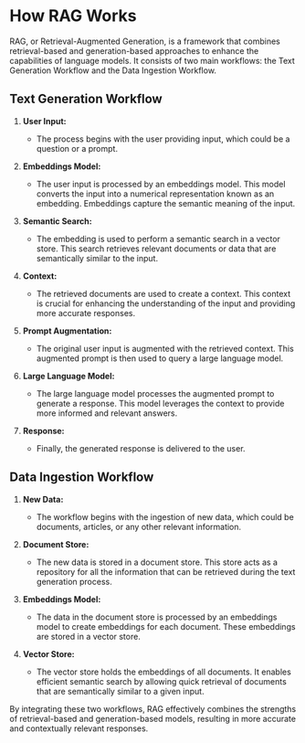 # How RAG Works

RAG, or Retrieval-Augmented Generation, is a framework that combines retrieval-based and generation-based approaches to enhance the capabilities of language models. It consists of two main workflows: the Text Generation Workflow and the Data Ingestion Workflow.

## Text Generation Workflow

1. **User Input:**
   - The process begins with the user providing input, which could be a question or a prompt.

2. **Embeddings Model:**
   - The user input is processed by an embeddings model. This model converts the input into a numerical representation known as an embedding. Embeddings capture the semantic meaning of the input.

3. **Semantic Search:**
   - The embedding is used to perform a semantic search in a vector store. This search retrieves relevant documents or data that are semantically similar to the input.

4. **Context:**
   - The retrieved documents are used to create a context. This context is crucial for enhancing the understanding of the input and providing more accurate responses.

5. **Prompt Augmentation:**
   - The original user input is augmented with the retrieved context. This augmented prompt is then used to query a large language model.

6. **Large Language Model:**
   - The large language model processes the augmented prompt to generate a response. This model leverages the context to provide more informed and relevant answers.

7. **Response:**
   - Finally, the generated response is delivered to the user.

## Data Ingestion Workflow

1. **New Data:**
   - The workflow begins with the ingestion of new data, which could be documents, articles, or any other relevant information.

2. **Document Store:**
   - The new data is stored in a document store. This store acts as a repository for all the information that can be retrieved during the text generation process.

3. **Embeddings Model:**
   - The data in the document store is processed by an embeddings model to create embeddings for each document. These embeddings are stored in a vector store.

4. **Vector Store:**
   - The vector store holds the embeddings of all documents. It enables efficient semantic search by allowing quick retrieval of documents that are semantically similar to a given input.

By integrating these two workflows, RAG effectively combines the strengths of retrieval-based and generation-based models, resulting in more accurate and contextually relevant responses.
